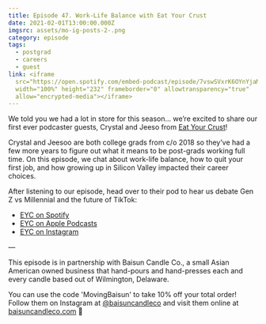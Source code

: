 ```yaml
---
title: Episode 47. Work-Life Balance with Eat Your Crust
date: 2021-02-01T13:00:00.000Z
imgsrc: assets/mo-ig-posts-2-.png
category: episode
tags:
  - postgrad
  - careers
  - guest
link: <iframe
  src="https://open.spotify.com/embed-podcast/episode/7vswSVxrK6OYnYjaMpggsX"
  width="100%" height="232" frameborder="0" allowtransparency="true"
  allow="encrypted-media"></iframe>
---
```

We told you we had a lot in store for this season… we’re excited to share our first ever podcaster guests, Crystal and Jeeso from [Eat Your Crust](https://eatyourcrust.com/)! 

Crystal and Jeesoo are both college grads from c/o 2018 so they’ve had a few more years to figure out what it means to be post-grads working full time. On this episode, we chat about work-life balance, how to quit your first job, and how growing up in Silicon Valley impacted their career choices. 

After listening to our episode, head over to their pod to hear us debate Gen Z vs Millennial and the future of TikTok:

* [EYC on Spotify](https://open.spotify.com/show/5jUP3JVhvn8o4KhH0UI6CQ)
* [EYC on Apple Podcasts](https://podcasts.apple.com/us/podcast/eat-your-crust/id1463004931)
* [EYC on Instagram](https://www.instagram.com/eatyourcrustpod/?hl=en)



—⁣⁣⁣

This episode is in partnership with Baisun Candle Co., a small Asian American owned business that hand-pours and hand-presses each and every candle based out of Wilmington, Delaware.

You can use the code 'MovingBaisun' to take 10% off your total order! Follow them on Instagram at [@baisuncandleco](https://www.instagram.com/baisuncandleco/?hl=en) and visit them online at [baisuncandleco.com](http://baisuncandleco.com/) 🍵